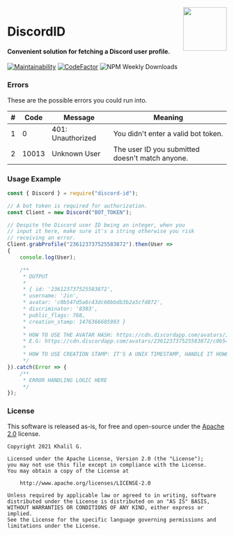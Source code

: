 <img align="right" width="100" height="100" src="https://discord.com/assets/41484d92c876f76b20c7f746221e8151.svg">

# DiscordID
#### Convenient solution for fetching a Discord user profile.
[![Maintainability](https://img.shields.io/codeclimate/maintainability/Jinzulen/DiscordID?style=for-the-badge)](https://codeclimate.com/github/Jinzulen/DiscordID/maintainability) [![CodeFactor](https://www.codefactor.io/repository/github/jinzulen/discordid/badge?style=for-the-badge)](https://www.codefactor.io/repository/github/jinzulen/discordid) ![NPM Weekly Downloads](https://img.shields.io/npm/dm/discord-id.svg?style=for-the-badge)

### Errors
These are the possible errors you could run into.

| # | Code | Message | Meaning
--- | --- | --- | ---
1 | 0 | 401: Unauthorized | You didn't enter a valid bot token.
2 | 10013 | Unknown User | The user ID you submitted doesn't match anyone.

### Usage Example
```js
const { Discord } = require("discord-id");

// A bot token is required for authorization.
const Client = new Discord("BOT_TOKEN");

// Despite the Discord user ID being an integer, when you
// input it here, make sure it's a string otherwise you risk
// receiving an error.
Client.grabProfile("236123737525583872").then(User =>
{
    console.log(User);

    /**
     * OUTPUT
     * 
     * { id: '236123737525583872',
     * username: 'Jin',
     * avatar: 'c0b547d5a6c43dc60bbdb3b2a5cfd872',
     * discriminator: '8303',
     * public_flags: 768,
     * creation_stamp: 1476366685993 }
     *
     * HOW TO USE THE AVATAR HASH: https://cdn.discordapp.com/avatars/ID/HASH.EXTENSION?size=16-4096
     * E.G: https://cdn.discordapp.com/avatars/236123737525583872/c0b547d5a6c43dc60bbdb3b2a5cfd872.png?size=1024
     * 
     * HOW TO USE CREATION STAMP: IT'S A UNIX TIMESTAMP, HANDLE IT HOWEVER YOU WANT.
     */
}).catch(Error => {
    /**
     * ERROR HANDLING LOGIC HERE
     */
});
```

### License
This software is released as-is, for free and open-source under the [Apache 2.0](https://www.apache.org/licenses/LICENSE-2.0.html) license.

```
Copyright 2021 Khalil G.

Licensed under the Apache License, Version 2.0 (the "License");
you may not use this file except in compliance with the License.
You may obtain a copy of the License at

    http://www.apache.org/licenses/LICENSE-2.0

Unless required by applicable law or agreed to in writing, software
distributed under the License is distributed on an "AS IS" BASIS,
WITHOUT WARRANTIES OR CONDITIONS OF ANY KIND, either express or implied.
See the License for the specific language governing permissions and
limitations under the License.
```
